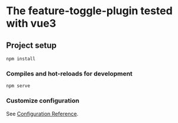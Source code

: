 # The feature-toggle-plugin tested with vue3

## Project setup
```
npm install
```

### Compiles and hot-reloads for development
```
npm serve
```

### Customize configuration
See [Configuration Reference](https://cli.vuejs.org/config/).
